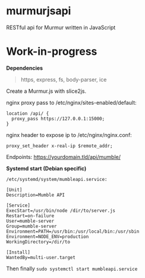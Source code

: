 # murmurjsapi
RESTful api for Murmur written in JavaScript

# Work-in-progress

**Dependencies**
> https, 
> express, 
> fs, 
> body-parser, 
> ice

Create a Murmur.js with slice2js.

nginx proxy pass to /etc/nginx/sites-enabled/default:

```
location /api/ {
  proxy_pass https://127.0.0.1:15000;
}
```

nginx header to expose ip to /etc/nginx/nginx.conf:

```
proxy_set_header x-real-ip $remote_addr;
```

Endpoints:
https://yourdomain.tld/api/mumble/

**Systemd start (Debian specific)**

```
/etc/systemd/system/mumbleapi.service:

[Unit]
Description=Mumble API

[Service]
ExecStart=/usr/bin/node /dir/to/server.js
Restart=on-failure
User=mumble-server
Group=mumble-server
Environment=PATH=/usr/bin:/usr/local/bin:/usr/sbin
Environment=NODE_ENV=production
WorkingDirectory=/dir/to

[Install]
WantedBy=multi-user.target
```

Then finally `sudo systemctl start mumbleapi.service`
